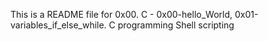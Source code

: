 This is a README file for 0x00. C - 0x00-hello_World, 0x01-variables_if_else_while. 
C programming
Shell scripting
